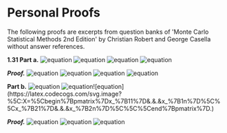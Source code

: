 # Personal Proofs

The following proofs are excerpts from question banks of 'Monte Carlo Statistical Methods 2nd Edition' by Christian Robert and George Casella without answer references.

**1.31 Part a.**
![equation](https://latex.codecogs.com/svg.image?%5Ctext%7BConsider%20estimation%20in%20Linear%20Model%5C;%7DY=b_%7B1%7DX_%7B1%7D&plus;b_%7B2%7DX_%7B2%7D&plus;%5Cvarepsilon,)
![equation](https://latex.codecogs.com/svg.image?%5C:0%5Cleq%20b_%7B1%7D,b_%7B2%7D%5Cleq1%5Ctext%7B%5C:for%20samples%5C:%7D(Y_%7B1%7D,X_%7B11%7D,X_%7B21%7D),...,(Y_%7Bn%7D,X_%7B1n%7D,X_%7B2n%7D).)
![equation](https://latex.codecogs.com/svg.image?%5Ctext%7B%5C:Errors%20are%20i.i.d%5C:%7D%5Cvarepsilon_%7Bi%7D%5Csim%20N(0,1).%5Ctext%7B%5C:A%20noninformative%20prior%20is%5C:%7D%5Cpi(b_%7B1%7D,b_%7B2%7D)=%5Cmathbb%7BI%7D_%7B%5B0,1%5D%7D(b_%7B1%7D)%5Cmathbb%7BI%7D_%7B%5B0,1%5D%7D(b_%7B2%7D).%5Ctext%7B%5C:Show%20that%20posterior%20means%20are%20given%20by%5C:%7D)
![equation](https://latex.codecogs.com/svg.image?i=1,2,%5Cmathbb%7BE%5E%7B%5Cpi%7D%7D(b_%7Bi%7D%7Cy_%7B1%7D,...,y_%7Bn%7D)=%5Cfrac%7B%5Cint_%7B0%7D%5E%7B1%7D%5Cint_%7B0%7D%5E%7B1%7Db_%7Bi%7D%5Cprod_%7Bj=1%7D%5E%7Bn%7D%5Cvarphi(y_%7Bj%7D-b_%7B1%7DX_%7B1j%7D-b_%7B2%7DX_%7B2j%7D)db_%7B1%7Ddb_%7B2%7D%7D%7B%5Cint_%7B0%7D%5E%7B1%7D%5Cint_%7B0%7D%5E%7B1%7D%5Cprod_%7Bj=1%7D%5E%7Bn%7D%5Cvarphi(y_%7Bj%7D-b_%7B1%7DX_%7B1j%7D-b_%7B2%7DX_%7B2j%7D)db_%7B1%7Ddb_%7B2%7D%7D,%5Cvarphi%5Ctext%7B%5C:is%20density%20standard%20model.)

***Proof.***
![equation](https://latex.codecogs.com/svg.image?%5Ctext%7BGiven%5C:%7D%5Cvarepsilon_%7Bi%7D%5Csim%20N(0,1),y_%7Bj%7D-b_%7B1j%7Dx_%7B1j%7D-b_%7B2j%7Dx_%7B2j%7D%5Csim%20N(0,1).%5C;%5Cmathbb%7BE%5E%5Cpi%7D(b_%7Bi%7D%7Cy_%7B1%7D,...,y_%7Bn%7D)=)
![equation](https://latex.codecogs.com/svg.image?%5Cint%20b_%7Bi%7D%5Cpi(b_%7B1%7D,b_%7B2%7D%7C(x_%7B11%7D,x_%7B21%7D),...,(x_%7B1n%7D,x_%7B2n%7D))db_%7B1%7Ddb_%7B2%7D.%5Ctext%7B%5C:Since%5C:%7D%5Cpi(b_%7B1%7D,b_%7B2%7D%7C(x_%7B11%7D,x_%7B21%7D),...,(x_%7B1n%7D,x_%7B2n%7D))%5C;%5Calpha%5C;%5Cpi(b_%7B1%7D,b_%7B2%7D)f((x_%7B11%7D,x_%7B21%7D),...,(x_%7B1n%7D,x_%7B2n%7D)%7Cb_%7B1%7D,b_%7B2%7D).)
![equation](https://latex.codecogs.com/svg.image?%5Ctext%7BWLOG,%5C:%7D%5Cint%20b_%7Bi%7D%5Cpi(b_%7B1%7D,b_%7B2%7D%7C(x_%7B11%7D,x_%7B21%7D),...,(x_%7B1n%7D,x_%7B2n%7D))db_%7B1%7Ddb_%7B2%7D=%5Cint_%7B0%7D%5E%7B1%7D%5Cint_%7B0%7D%5E%7B1%7Db_%7Bi%7Dk%5Cpi(b_%7B1%7D,b_%7B2%7D)f((x_%7B11%7D,x_%7B21%7D),...,(x_%7B1n%7D,x_%7B2n%7D)%7Cb_%7B1%7D,b_%7B2%7D)db_%7B1%7Ddb_%7B2%7D=k%5Cint_%7B0%7D%5E%7B1%7D%5Cint_%7B0%7D%5E%7B1%7Db_%7Bi%7D%5Cpi(b_%7B1%7D,b_%7B2%7D)f((x_%7B11%7D,x_%7B21%7D),...,(x_%7B1n%7D,x_%7B2n%7D)%7Cb_%7B1%7D,b_%7B2%7D)db_%7B1%7Ddb_%7B2%7D=%5Cfrac%7B%5Cint_%7B0%7D%5E%7B1%7D%5Cint_%7B0%7D%5E%7B1%7Db_%7Bi%7D%5Cpi(b_%7B1%7D,b_%7B2%7D)f((x_%7B11%7D,x_%7B21%7D),...,(x_%7B1n%7D,x_%7B2n%7D)%7Cb_%7B1%7D,b_%7B2%7D)db_%7B1%7Ddb_%7B2%7D%7D%7B%5Cint_%7B0%7D%5E%7B1%7D%5Cint_%7B0%7D%5E%7B1%7D%5Cpi(b_%7B1%7D,b_%7B2%7D)f((x_%7B11%7D,x_%7B21%7D),...,(x_%7B1n%7D,x_%7B2n%7D)%7Cb_%7B1%7D,b_%7B2%7D)db_%7B1%7Ddb_%7B2%7D%7D=)
![equation](https://latex.codecogs.com/svg.image?%5Cfrac%7B%5Cint_%7B0%7D%5E%7B1%7D%5Cint_%7B0%7D%5E%7B1%7Db_%7Bi%7D%5Cprod_%7Bj=1%7D%5E%7Bn%7D%5Cvarphi(y_%7Bj%7D-b_%7B1j%7Dx_%7B1j%7D-b_%7B2j%7Dx_%7B2j%7D)%5Cpi(b_%7B1%7D,b_%7B2%7D)db_%7B1%7Ddb_%7B2%7D%7D%7B%5Cint_%7B0%7D%5E%7B1%7D%5Cint_%7B0%7D%5E%7B1%7D%5Cprod_%7Bj=1%7D%5E%7Bn%7D%5Cvarphi(y_%7Bj%7D-b_%7B1j%7Dx_%7B1j%7D-b_%7B2j%7Dx_%7B2j%7D)%5Cpi(b_%7B1%7D,b_%7B2%7D)db_%7B1%7Ddb_%7B2%7D%7D=%5Cfrac%7B%5Cint_%7B0%7D%5E%7B1%7D%5Cint_%7B0%7D%5E%7B1%7Db_%7Bi%7D%5Cprod_%7Bj=1%7D%5E%7Bn%7D%5Cvarphi(y_%7Bj%7D-b_%7B1j%7Dx_%7B1j%7D-b_%7B2j%7Dx_%7B2j%7D)db_%7B1%7Ddb_%7B2%7D%7D%7B%5Cint_%7B0%7D%5E%7B1%7D%5Cint_%7B0%7D%5E%7B1%7D%5Cprod_%7Bj=1%7D%5E%7Bn%7D%5Cvarphi(y_%7Bj%7D-b_%7B1j%7Dx_%7B1j%7D-b_%7B2j%7Dx_%7B2j%7D)db_%7B1%7Ddb_%7B2%7D%7D,%5Ctext%7B%5C:for%20noninformative%20priors%5C:(Proven).%7D)

**Part b.** ![equation](https://latex.codecogs.com/svg.image?%5Ctext%7BShow%20an%20equivalent%20expression%20is%5C;%7D%5Cdelta_%7Bi%7D%5E%7B%5Cpi%7D(y_%7B1%7D,...,y_%7Bn%7D)=%5Cfrac%7B%5Cmathbb%7BE%7D%5E%7B%5Cpi%7D(b_%7Bi%7D%5Cmathbb%7BI%7D_%7B%5B0,1%5D%5E2%7D(b_%7B1%7D,b_%7B2%7D)%7Cy_%7B1%7D,...,y_%7Bn%7D)%7D%7B%5Cmathbb%7BP%7D%5E%7B%5Cpi%7D((b_%7B1%7D,b_%7B2%7D)%5Cin%5B0,1%5D%5E2%7Cy_%7B1%7D,...,y_%7Bn%7D)%7D,%5Ctext%7B%5C:where%20the%20right-hand%20term%20is%20computed%20under%20the%20distribution%5C:%7D)
![equation](https://latex.codecogs.com/svg.image?%5Cbinom%7Bb_%7B1%7D%7D%7Bb_%7B2%7D%7D%5Csim%20N_%7B2%7D%5Cleft(%5Cbinom%7B%5Chat%7Bb_%7B1%7D%7D%7D%7B%5Chat%7Bb_%7B2%7D%7D%7D,(X%5E%7Bt%7DX)%5E%7B-1%7D%5Cright),%5Ctext%7B%5C:with%5C:%7D(%5Chat%7Bb_%7B1%7D%7D,%5Chat%7Bb_%7B2%7D%7D)%5Ctext%7B%5C:the%20unconstrained%20least%20square%20estimator%20of%5C:%7D(b_%7B1%7D,b_%7B2%7D)%5Ctext%7B%5C:and%5C:%7D)![equation](https://latex.codecogs.com/svg.image?%5C:X=%5Cbegin%7Bpmatrix%7Dx_%7B11%7D&.&.&x_%7B1n%7D%5C%5Cx_%7B21%7D&.&.&x_%7B2n%7D%5C%5C%5Cend%7Bpmatrix%7D.)

***Proof.***
![equation](https://latex.codecogs.com/svg.image?%5Ctext%7BGiven%5C;%7DY=b_%7B1%7DX_%7B1%7D&plus;b_%7B2%7DX_%7B2%7D&plus;%5Cvarepsilon,%5C;%5Cdelta_%7Bi%7D%5E%7B%5Cpi%7D(y_%7B1%7D,...,y_%7Bn%7D)=argmin%5Cmathbb%7BE%7D(L(%5Cdelta,b_%7B1%7D,b_%7B2%7D)%7Cy_%7B1%7D,...,y_%7Bn%7D)=)
![equation](https://latex.codecogs.com/svg.image?min_%7B%5Cdelta%7D%5Cint%20L(%5Cdelta,b_%7B1%7D,b_%7B2%7D)%5Cpi(b_%7B1%7D,b_%7B2%7D%7Cy_%7B1%7D,...,y_%7Bn%7D)db_%7B1%7Ddb_%7B2%7D.)
![equation](https://latex.codecogs.com/svg.image?%5Ctext%7B%5C:For%5C:%7DL(%5Cdelta,b_%7B1%7D,b_%7B2%7D)%5Ctext%7B%5C:with%5C:%7D(%5Chat%7Bb_%7B1%7D%7D,%5Chat%7Bb_%7B2%7D%7D)%5Ctext%7B%5C:as%20the%20unconstrained%20Least%20Square%20Estimator,we%20want%20to%20minimise%5C:%7D%5Cvarepsilon_%7Bi%7D,%5Csum_%7Bj=1%7D%5E%7Bn%7D(y_%7Bi%7D-b_%7B1j%7Dx_%7B1j%7D-b_%7B2j%7Dx_%7B2j%7D)%5E%7B2%7D=%5Csum_%7Bj=1%7D%5E%7Bn%7D(%5Cvarepsilon_%7Bj%7D)%5E%7B2%7D.%5Ctext%7B%5C:In%20vector%20form,%5C:minimise%5C:%7D%5Cleft%5C%7Cy%5E%7Bt%7D-Xb%5Cright%5C%7C%5E%7B2%7D,%5Ctext%7B%5C:given%20that%5C:%7Dy=(y_%7B1%7D,...,y_%7Bn%7D),X=%5Cbegin%7Bpmatrix%7Dx_%7B11%7D&.&.&x_%7B1n%7D%5C%5Cx_%7B21%7D&.&.&x_%7B2n%7D%5C%5C%5Cend%7Bpmatrix%7D,b=%5Cbinom%7Bb_%7B1%7D%7D%7Bb_%7B2%7D%7D.%5Ctext%7B%5C:That%20is%5C:%7D)
